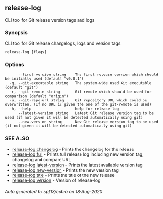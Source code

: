 ## release-log

CLI tool for Git release version tags and logs

### Synopsis

CLI tool for Git release changelogs, logs and version tags

```
release-log [flags]
```

### Options

```
      --first-version string    The first release version which should be initially used (default "v0.0.1")
  -g, --git-executable string   The system-wide used Git executable (default "git")
  -r, --git-remote string       Git remote which should be used for comparison (default "origin")
  -u, --git-repo-url string     Git repository URL which could be overwritten. (If no URL is given the one of the git-remote is used)
  -h, --help                    help for release-log
      --latest-version string   Latest Git release version tag to be used (if not given it will be detected automatically using git)
      --new-version string      New Git release version tag to be used (if not given it will be detected automatically using git)
```

### SEE ALSO

* [release-log changelog](release-log_changelog.md)	 - Prints the changelog for the release
* [release-log full](release-log_full.md)	 - Prints full release log including new version tag, changelog and compare URL
* [release-log latest-version](release-log_latest-version.md)	 - Prints the latest available version tag
* [release-log new-version](release-log_new-version.md)	 - Prints the new version tag
* [release-log title](release-log_title.md)	 - Prints the title of the new release
* [release-log version](release-log_version.md)	 - Version of release-log

###### Auto generated by spf13/cobra on 18-Aug-2020
